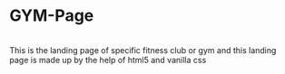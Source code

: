 # GYM-Page
<br>
This is the landing page of specific fitness club or gym and
this landing page is made up by the help of html5 and vanilla css
